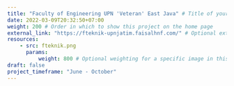 ```yaml
---
title: "Faculty of Engineering UPN 'Veteran' East Java" # Title of your project
date: 2022-03-09T20:32:50+07:00
weight: 200 # Order in which to show this project on the home page
external_link: "https://fteknik-upnjatim.faisalhnf.com/" # Optional external link instead of modal
resources:
    - src: fteknik.png
      params:
          weight: 800 # Optional weighting for a specific image in this project folder
draft: false
project_timeframe: "June - October"
---
```

